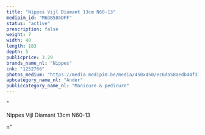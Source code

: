 ```yaml
---
title: "Nippes Vijl Diamant 13cm N60-13"
medipim_id: "M6DB586DFF"
status: "active"
prescription: false
weight: 7
width: 40
length: 183
depth: 5
publicprice: 3.29
brands_name_nl: "Nippes"
cnk: "1252766"
photos_medium: "https://media.medipim.be/media/450x450/ec6da58aedb44f37e6ee0cb5999b2ff3b538ccb0.jpg"
apbcategory_name_nl: "Ander"
publiccategory_name_nl: "Manicure & pedicure"
---
```

"<p>Nippes Vijl Diamant 13cm N60-13</p>n"
